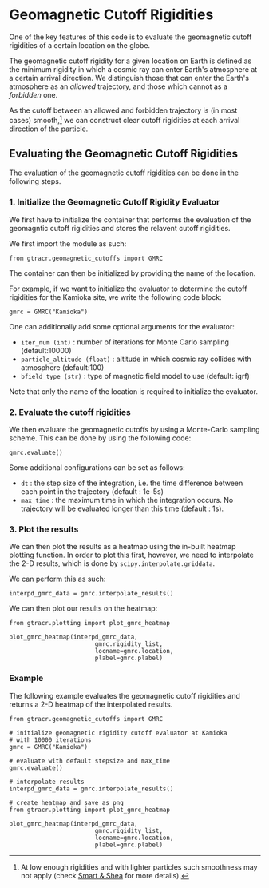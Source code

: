 # Geomagnetic Cutoff Rigidities

One of the key features of this code is to evaluate the geomagnetic cutoff rigidities of a certain location on the globe.

The geomagnetic cutoff rigidity for a given location on Earth is defined as the minimum rigidity in which a cosmic ray can enter Earth's atmosphere at a certain arrival direction. We distinguish those that can enter the Earth's atmosphere as an _allowed_ trajectory, and those which cannot as a _forbidden_ one.

As the cutoff between an allowed and forbidden trajectory is (in most cases) smooth,[^1] we can construct clear cutoff rigidities at each arrival direction of the particle.

[^1]: At low enough rigidities and with lighter particles such smoothness may not apply (check [Smart & Shea](https://ui.adsabs.harvard.edu/link_gateway/2005AdSpR..36.2012S/doi:10.1016/j.asr.2004.09.015) for more details).

## Evaluating the Geomagnetic Cutoff Rigidities

The evaluation of the geomagnetic cutoff rigidities can be done in the following steps.

### 1. Initialize the Geomagnetic Cutoff Rigidity Evaluator

We first have to initialize the container that performs the evaluation of the geomagntic cutoff rigidities and stores the relavent cutoff rigidities.

We first import the module as such:

```
from gtracr.geomagnetic_cutoffs import GMRC
```

The container can then be initialized by providing the name of the location.

For example, if we want to initialize the evaluator to determine the cutoff rigidities for the Kamioka site, we write the following code block:

```
gmrc = GMRC("Kamioka")
```

One can additionally add some optional arguments for the evaluator:

- `iter_num (int)` : number of iterations for Monte Carlo sampling (default:10000)
- `particle_altitude (float)` : altitude in which cosmic ray collides with atmosphere (default:100)
- `bfield_type (str)` : type of magnetic field model to use (default: igrf)

Note that only the name of the location is required to initialize the evaluator.

### 2. Evaluate the cutoff rigidities

We then evaluate the geomagnetic cutoffs by using a Monte-Carlo sampling scheme. This can be done by using the following code:

```
gmrc.evaluate()
```

Some additional configurations can be set as follows:

- `dt` : the step size of the integration, i.e. the time difference between each point in the trajectory (default : 1e-5s)
- `max_time` : the maximum time in which the integration occurs. No trajectory will be evaluated longer than this time (default : 1s).

### 3. Plot the results

We can then plot the results as a heatmap using the in-built heatmap plotting function. In order to plot this first, however, we need to interpolate the 2-D results, which is done by `scipy.interpolate.griddata`.

We can perform this as such:

```
interpd_gmrc_data = gmrc.interpolate_results()
```

We can then plot our results on the heatmap:

```
from gtracr.plotting import plot_gmrc_heatmap

plot_gmrc_heatmap(interpd_gmrc_data,
                        gmrc.rigidity_list,
                        locname=gmrc.location,
                        plabel=gmrc.plabel)
```

### Example

The following example evaluates the geomagnetic cutoff rigidities and returns a 2-D heatmap of
the interpolated results.

```
from gtracr.geomagnetic_cutoffs import GMRC

# initialize geomagnetic rigidity cutoff evaluator at Kamioka
# with 10000 iterations
gmrc = GMRC("Kamioka")

# evaluate with default stepsize and max_time
gmrc.evaluate()

# interpolate results
interpd_gmrc_data = gmrc.interpolate_results()

# create heatmap and save as png
from gtracr.plotting import plot_gmrc_heatmap

plot_gmrc_heatmap(interpd_gmrc_data,
                        gmrc.rigidity_list,
                        locname=gmrc.location,
                        plabel=gmrc.plabel)
```
